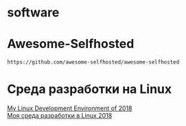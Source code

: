 software
========
# Awesome-Selfhosted
	https://github.com/awesome-selfhosted/awesome-selfhosted
	
# Среда разработки на Linux
[My Linux Development Environment of 2018](https://dev.to/brpaz/my-linux-development-environment-of-2018-ch7)  
[Моя среда разработки в Linux 2018](https://medium.com/nuances-of-programming/%D0%BC%D0%BE%D1%8F-%D1%81%D1%80%D0%B5%D0%B4%D0%B0-%D1%80%D0%B0%D0%B7%D1%80%D0%B0%D0%B1%D0%BE%D1%82%D0%BA%D0%B8-%D0%B2-linux-2018-4a69203e048c)